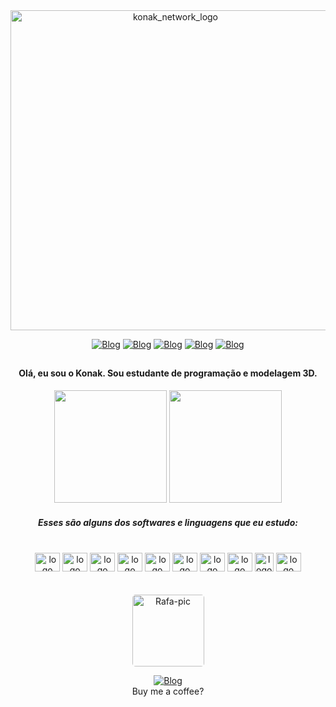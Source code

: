 

<div align="center">
    <img alt="konak_network_logo" style="width:512px" src="https://cdn.discordapp.com/attachments/1076433642034823208/1076458006893563966/konak_network_sub.png" />

[![Blog](https://img.shields.io/badge/Discord-7289DA?style=for-the-badge&logo=discord&logoColor=white)](https://discord.gg/4yKqgZjYPH)
[![Blog](https://img.shields.io/badge/Instagram-E4405F?style=for-the-badge&logo=instagram&logoColor=white)](https://www.instagram.com/konakzinho/)
[![Blog](https://img.shields.io/badge/YouTube-FF0000?style=for-the-badge&logo=youtube&logoColor=white)](https://www.youtube.com/channel/UCoOwel5SvxaBo4U27R8h6Rg)
[![Blog](https://img.shields.io/badge/Gmail-D14836?style=for-the-badge&logo=gmail&logoColor=white)](mailto:konaknetwork@gmail.com)
[![Blog](https://img.shields.io/badge/Spotify-1ED760?&style=for-the-badge&logo=spotify&logoColor=white)](https://open.spotify.com/user/wallsmello?si=bee1a8b30d7d4f2d)
##

#### Olá, eu sou o Konak. Sou estudante de programação e modelagem 3D.

<img height="180em" src="https://github-readme-stats.vercel.app/api?username=konakzinho&show_icons=true&theme=dark"/>
<img height="180em" src="https://github-readme-stats.vercel.app/api/top-langs/?username=konakzinho&layout=compact&theme=dark"/>

##### Esses são alguns dos softwares e linguagens que eu estudo:<br><br>

<div style="display: inline_block">
    <img  alt="logo" height="30" width="40" src="https://cdn.jsdelivr.net/gh/devicons/devicon/icons/html5/html5-original.svg" />
    <img alt="logo" height="30" width="40" src="https://cdn.jsdelivr.net/gh/devicons/devicon/icons/css3/css3-original.svg" />
    <img  alt="logo" height="30" width="40" src="https://cdn.jsdelivr.net/gh/devicons/devicon/icons/javascript/javascript-original.svg" />
    <img  alt="logo" height="30" width="40" src="https://cdn.jsdelivr.net/gh/devicons/devicon/icons/python/python-original.svg" />
    <img  alt="logo" height="30" width="40" src="https://cdn.jsdelivr.net/gh/devicons/devicon/icons/lua/lua-original.svg"/>
    <img  alt="logo" height="30" width="40" src="https://cdn.jsdelivr.net/gh/devicons/devicon/icons/vscode/vscode-original.svg" />
    <img  alt="logo" height="30" width="40" src="https://cdn.jsdelivr.net/gh/devicons/devicon/icons/blender/blender-original.svg" />
    <img  alt="logo" height="30" width="40" src="https://cdn.jsdelivr.net/gh/devicons/devicon/icons/photoshop/photoshop-line.svg" />
    <img  alt="logo" height="30" width="30" src="https://img.icons8.com/color/480/autodesk-3ds-max.png" />
    <img  alt="logo" height="30" width="40" src="https://cdn.jsdelivr.net/gh/devicons/devicon/icons/premierepro/premierepro-original.svg" />
</div><br>


<div   style="display: inline_block"><br>
    <div style="text-align:center">
  <img alt="Rafa-pic" height="115" style="border-radius:5px;" src="https://cdn.discordapp.com/attachments/1076433642034823208/1076614671026634762/avatar.png?width=676&height=676">

  [![Blog](https://img.shields.io/badge/picpay-21C25E?style=for-the-badge&logo=picpay&logoColor=white)](https://picpay.me/wallsmello)
<br>
Buy me a coffee?

##

</div>
</div>
